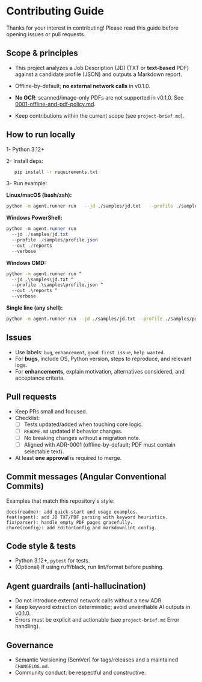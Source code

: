 # Contributing Guide

Thanks for your interest in contributing! Please read this guide before opening issues or pull requests.

## Scope & principles

- This project analyzes a Job Description (JD) (TXT or **text-based** PDF) against a candidate profile (JSON) and outputs a Markdown report.
- Offline-by-default; **no external network calls** in v0.1.0.
- **No OCR**: scanned/image-only PDFs are not supported in v0.1.0. See [0001-offline-and-pdf-policy.md](../adrs/0001-offline-and-pdf-policy.md).

- Keep contributions within the current scope (see `project-brief.md`).

## How to run locally

1- Python 3.12+

2- Install deps:

```bash
   pip install -r requirements.txt
```

3- Run example:

**Linux/macOS (bash/zsh):**

```bash
python -m agent.runner run   --jd ./samples/jd.txt   --profile ./samples/profile.json   --out ./reports   --verbose
```

**Windows PowerShell:**

```powershell
python -m agent.runner run
  --jd ./samples/jd.txt
  --profile ./samples/profile.json
  --out ./reports
  --verbose
```

**Windows CMD:**

```cmd
python -m agent.runner run ^
  --jd .\samples\jd.txt ^
  --profile .\samples\profile.json ^
  --out .\reports ^
  --verbose
```

**Single line (any shell):**

```bash
python -m agent.runner run --jd ./samples/jd.txt --profile ./samples/profile.json --out ./reports --verbose
```

## Issues

- Use labels: `bug`, `enhancement`, `good first issue`, `help wanted`.
- For **bugs**, include OS, Python version, steps to reproduce, and relevant logs.
- For **enhancements**, explain motivation, alternatives considered, and acceptance criteria.

## Pull requests

- Keep PRs small and focused.
- Checklist:
  - [ ] Tests updated/added when touching core logic.
  - [ ] `README.md` updated if behavior changes.
  - [ ] No breaking changes without a migration note.
  - [ ] Aligned with ADR-0001 (offline-by-default; PDF must contain selectable text).
- At least **one approval** is required to merge.

## Commit messages (Angular Conventional Commits)

Examples that match this repository's style:

```text
docs(readme): add quick-start and usage examples.
feat(agent): add JD TXT/PDF parsing with keyword heuristics.
fix(parser): handle empty PDF pages gracefully.
chore(config): add EditorConfig and markdownlint config.
```

## Code style & tests

- Python 3.12+, `pytest` for tests.
- (Optional) If using ruff/black, run lint/format before pushing.

## Agent guardrails (anti-hallucination)

- Do not introduce external network calls without a new ADR.
- Keep keyword extraction deterministic; avoid unverifiable AI outputs in v0.1.0.
- Errors must be explicit and actionable (see `project-brief.md` Error handling).

## Governance

- Semantic Versioning (SemVer) for tags/releases and a maintained `CHANGELOG.md`.
- Community conduct: be respectful and constructive.
